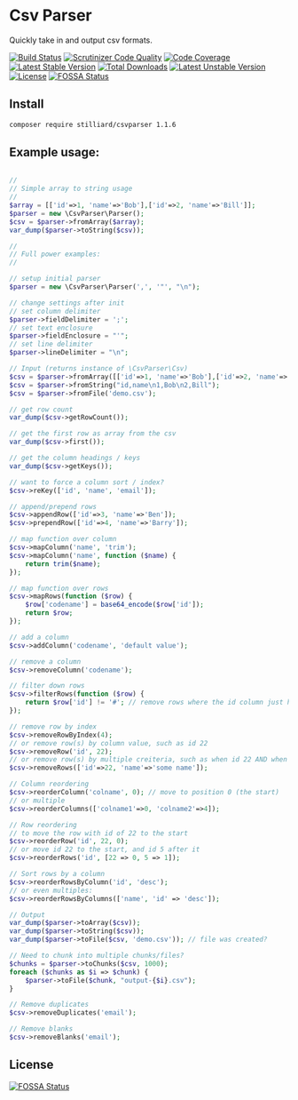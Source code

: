 # Csv Parser
Quickly take in and output csv formats.

[![Build Status](https://travis-ci.org/stilliard/CsvParser.png?branch=master)](https://travis-ci.org/stilliard/CsvParser)
[![Scrutinizer Code Quality](https://scrutinizer-ci.com/g/stilliard/CsvParser/badges/quality-score.png?s=3f821d3231d78e86c41c9cd9213c68f164bb53d6)](https://scrutinizer-ci.com/g/stilliard/CsvParser/)
[![Code Coverage](https://scrutinizer-ci.com/g/stilliard/CsvParser/badges/coverage.png?s=dbc9d91b767b84a1a649b5695b8a3cdce690684a)](https://scrutinizer-ci.com/g/stilliard/CsvParser/)
[![Latest Stable Version](https://poser.pugx.org/stilliard/csvparser/v/stable.png)](https://packagist.org/packages/stilliard/csvparser) [![Total Downloads](https://poser.pugx.org/stilliard/csvparser/downloads.png)](https://packagist.org/packages/stilliard/csvparser) [![Latest Unstable Version](https://poser.pugx.org/stilliard/csvparser/v/unstable.png)](https://packagist.org/packages/stilliard/csvparser) [![License](https://poser.pugx.org/stilliard/csvparser/license.png)](https://packagist.org/packages/stilliard/csvparser)
[![FOSSA Status](https://app.fossa.io/api/projects/git%2Bgithub.com%2Fstilliard%2FCsvParser.svg?type=shield)](https://app.fossa.io/projects/git%2Bgithub.com%2Fstilliard%2FCsvParser?ref=badge_shield)

## Install
```bash
composer require stilliard/csvparser 1.1.6
```

## Example usage:
```php

//
// Simple array to string usage
//
$array = [['id'=>1, 'name'=>'Bob'],['id'=>2, 'name'=>'Bill']];
$parser = new \CsvParser\Parser();
$csv = $parser->fromArray($array);
var_dump($parser->toString($csv));
```

```php
//
// Full power examples:
//

// setup initial parser
$parser = new \CsvParser\Parser(',', '"', "\n");

// change settings after init
// set column delimiter
$parser->fieldDelimiter = ';';
// set text enclosure
$parser->fieldEnclosure = "'";
// set line delimiter
$parser->lineDelimiter = "\n";

// Input (returns instance of \CsvParser\Csv)
$csv = $parser->fromArray([['id'=>1, 'name'=>'Bob'],['id'=>2, 'name'=>'Bill']]);
$csv = $parser->fromString("id,name\n1,Bob\n2,Bill");
$csv = $parser->fromFile('demo.csv');

// get row count
var_dump($csv->getRowCount());

// get the first row as array from the csv
var_dump($csv->first());

// get the column headings / keys
var_dump($csv->getKeys());

// want to force a column sort / index?
$csv->reKey(['id', 'name', 'email']);

// append/prepend rows
$csv->appendRow(['id'=>3, 'name'=>'Ben']);
$csv->prependRow(['id'=>4, 'name'=>'Barry']);

// map function over column
$csv->mapColumn('name', 'trim');
$csv->mapColumn('name', function ($name) {
    return trim($name);
});

// map function over rows
$csv->mapRows(function ($row) {
    $row['codename'] = base64_encode($row['id']);
    return $row;
});

// add a column
$csv->addColumn('codename', 'default value');

// remove a column
$csv->removeColumn('codename');

// filter down rows
$csv->filterRows(function ($row) {
    return $row['id'] != '#'; // remove rows where the id column just has a hash inside
});

// remove row by index
$csv->removeRowByIndex(4);
// or remove row(s) by column value, such as id 22
$csv->removeRow('id', 22);
// or remove row(s) by multiple creiteria, such as when id 22 AND when name is 'some name'
$csv->removeRows(['id'=>22, 'name'=>'some name']);

// Column reordering
$csv->reorderColumn('colname', 0); // move to position 0 (the start)
// or multiple
$csv->reorderColumns(['colname1'=>0, 'colname2'=>4]);

// Row reordering
// to move the row with id of 22 to the start
$csv->reorderRow('id', 22, 0);
// or move id 22 to the start, and id 5 after it
$csv->reorderRows('id', [22 => 0, 5 => 1]);

// Sort rows by a column
$csv->reorderRowsByColumn('id', 'desc');
// or even multiples:
$csv->reorderRowsByColumns(['name', 'id' => 'desc']);

// Output
var_dump($parser->toArray($csv));
var_dump($parser->toString($csv));
var_dump($parser->toFile($csv, 'demo.csv')); // file was created?

// Need to chunk into multiple chunks/files?
$chunks = $parser->toChunks($csv, 1000);
foreach ($chunks as $i => $chunk) {
    $parser->toFile($chunk, "output-{$i}.csv");
}

// Remove duplicates
$csv->removeDuplicates('email');

// Remove blanks
$csv->removeBlanks('email');

```

## License
[![FOSSA Status](https://app.fossa.io/api/projects/git%2Bgithub.com%2Fstilliard%2FCsvParser.svg?type=large)](https://app.fossa.io/projects/git%2Bgithub.com%2Fstilliard%2FCsvParser?ref=badge_large)
